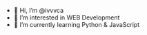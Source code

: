 - 👋 Hi, I’m @ivvvca
- 👀 I’m interested in WEB Development
- 🌱 I’m currently learning Python & JavaScript
      


